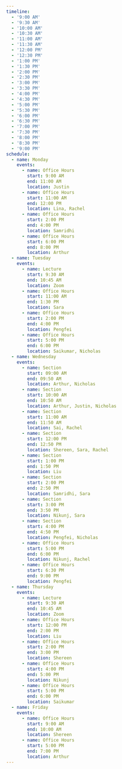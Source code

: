```yaml
---
timeline:
  - '9:00 AM'
  - '9:30 AM'
  - '10:00 AM'
  - '10:30 AM'
  - '11:00 AM'
  - '11:30 AM'
  - '12:00 PM'
  - '12:30 PM'
  - '1:00 PM'
  - '1:30 PM'
  - '2:00 PM'
  - '2:30 PM'
  - '3:00 PM'
  - '3:30 PM'
  - '4:00 PM'
  - '4:30 PM'
  - '5:00 PM'
  - '5:30 PM'
  - '6:00 PM'
  - '6:30 PM'
  - '7:00 PM'
  - '7:30 PM'
  - '8:00 PM'
  - '8:30 PM'
  - '9:00 PM'
schedule:
  - name: Monday
    events:
      - name: Office Hours
        start: 9:00 AM
        end: 11:00 AM
        location: Justin
      - name: Office Hours
        start: 11:00 AM
        end: 12:00 PM
        location: Lina, Rachel
      - name: Office Hours
        start: 2:00 PM
        end: 4:00 PM
        location: Samridhi
      - name: Office Hours
        start: 6:00 PM
        end: 8:00 PM
        location: Arthur
  - name: Tuesday
    events:
      - name: Lecture
        start: 9:30 AM
        end: 10:45 AM
        location: Zoom
      - name: Office Hours
        start: 11:00 AM
        end: 1:30 PM
        location: Sara
      - name: Office Hours
        start: 2:00 PM
        end: 4:00 PM
        location: Pengfei
      - name: Office Hours
        start: 5:00 PM
        end: 6:00 PM
        location: Saikumar, Nicholas
  - name: Wednesday
    events:
      - name: Section
        start: 09:00 AM
        end: 09:50 AM
        location: Arthur, Nicholas
      - name: Section
        start: 10:00 AM
        end: 10:50 AM
        location: Arthur, Justin, Nicholas
      - name: Section
        start: 11:00 AM
        end: 11:50 AM
        location: Sai, Rachel
      - name: Section
        start: 12:00 PM
        end: 12:50 PM
        location: Shereen, Sara, Rachel
      - name: Section
        start: 1:00 PM
        end: 1:50 PM
        location: Liu
      - name: Section
        start: 2:00 PM
        end: 2:50 PM
        location: Samridhi, Sara
      - name: Section
        start: 3:00 PM
        end: 3:50 PM
        location: Nikunj, Sara
      - name: Section
        start: 4:00 PM
        end: 4:50 PM
        location: Pengfei, Nicholas
      - name: Office Hours
        start: 5:00 PM
        end: 6:00 PM
        location: Nikunj, Rachel
      - name: Office Hours
        start: 6:30 PM
        end: 9:00 PM
        location: Pengfei
  - name: Thursday
    events:
      - name: Lecture
        start: 9:30 AM
        end: 10:45 AM
        location: Zoom
      - name: Office Hours
        start: 12:00 PM
        end: 2:00 PM
        location: Liu
      - name: Office Hours
        start: 2:00 PM
        end: 3:00 PM
        location: Shereen
      - name: Office Hours
        start: 4:00 PM
        end: 5:00 PM
        location: Nikunj
      - name: Office Hours
        start: 5:00 PM
        end: 6:00 PM
        location: Saikumar
  - name: Friday
    events:
      - name: Office Hours
        start: 9:00 AM
        end: 10:00 AM
        location: Shereen
      - name: Office Hours
        start: 5:00 PM
        end: 7:00 PM
        location: Arthur
---
```


